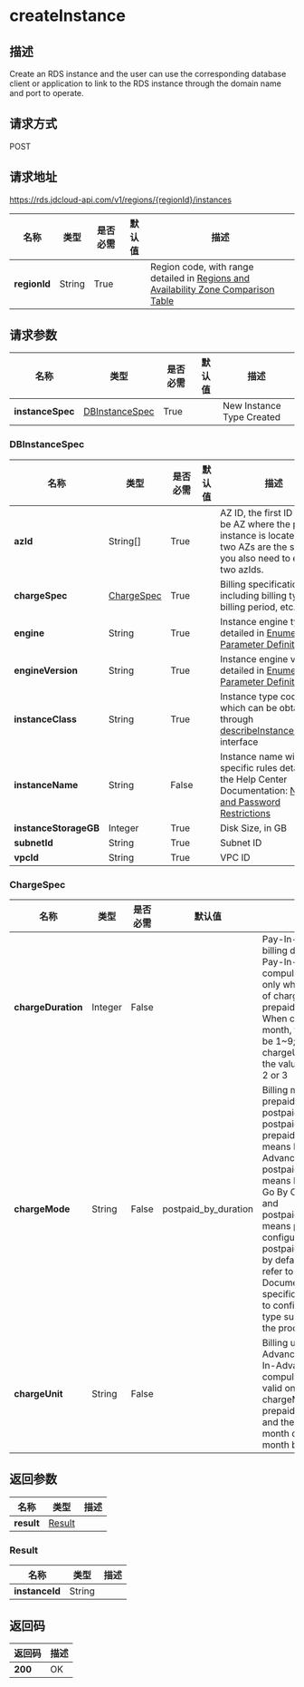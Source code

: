 # createInstance


## 描述
Create an RDS instance and the user can use the corresponding database client or application to link to the RDS instance through the domain name and port to operate.

## 请求方式
POST

## 请求地址
https://rds.jdcloud-api.com/v1/regions/{regionId}/instances

|名称|类型|是否必需|默认值|描述|
|---|---|---|---|---|
|**regionId**|String|True||Region code, with range detailed in [Regions and Availability Zone Comparison Table](../Enum-Definitions/Regions-AZ.md)|

## 请求参数
|名称|类型|是否必需|默认值|描述|
|---|---|---|---|---|
|**instanceSpec**|[DBInstanceSpec](##DBInstanceSpec)|True||New Instance Type Created|

### <a name="DBInstanceSpec">DBInstanceSpec</a>
|名称|类型|是否必需|默认值|描述|
|---|---|---|---|---|
|**azId**|String[]|True||AZ ID, the first ID must be AZ where the primary instance is located. If the two AZs are the same, you also need to enter two azIds.|
|**chargeSpec**|[ChargeSpec](##ChargeSpec)|True||Billing specification, including billing type, billing period, etc.|
|**engine**|String|True||Instance engine type, detailed in [Enumeration Parameter Definition](../Enum-Definitions/Enum-Definitions.md)|
|**engineVersion**|String|True||Instance engine version, detailed in [Enumeration Parameter Definition](../Enum-Definitions/Enum-Definitions.md)|
|**instanceClass**|String|True||Instance type code, which can be obtained through [describeInstanceClasses](../instance/describeInstanceClasses.md) interface|
|**instanceName**|String|False||Instance name with specific rules detailed in the Help Center Documentation: [Name and Password Restrictions](../../../documentation/Cloud-Database-and-Cache/RDS/Introduction/Restrictions/SQLServer-Restrictions.md)|
|**instanceStorageGB**|Integer|True||Disk Size, in GB|
|**subnetId**|String|True||Subnet ID|
|**vpcId**|String|True||VPC ID|
### <a name="ChargeSpec">ChargeSpec</a>
|名称|类型|是否必需|默认值|描述|
|---|---|---|---|---|
|**chargeDuration**|Integer|False||Pay-In-Advance billing duration, the Pay-In-Advance is compulsory and valid only when the value of chargeMode is prepaid_by_duration. When chargeUnit is month, the value shall be 1~9; when chargeUnit is year, the value shall be 1, 2 or 3|
|**chargeMode**|String|False|postpaid_by_duration|Billing model value is prepaid_by_duration, postpaid_by_usage or postpaid_by_duration; prepaid_by_duration means Pay-In-Advance, postpaid_by_usage means Pay-As-You-Go By Consumption and postpaid_by_duration means pay by configuration; is postpaid_by_duration by default. Please refer to the Help Documentation of specific product line to confirm the billing type supported by the production line|
|**chargeUnit**|String|False||Billing unit of Pay-In-Advance, the Pay-In-Advance is compulsory, and valid only when chargeMode is prepaid_by_duration, and the value is month or year and month by default|

## 返回参数
|名称|类型|描述|
|---|---|---|
|**result**|[Result](##Result)||


### <a name="Result">Result</a>
|名称|类型|描述|
|---|---|---|
|**instanceId**|String||

## 返回码
|返回码|描述|
|---|---|
|**200**|OK|
